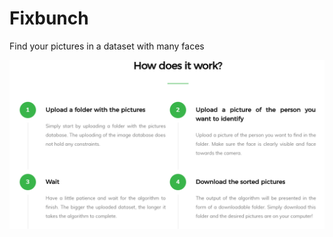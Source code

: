 # Fixbunch
Find your pictures in a dataset with many faces


![alt text](https://github.com/mandjevant/Fixbunch/blob/master/Fixbunch/fbgit.png)
